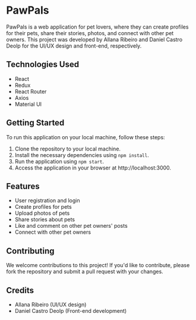 # PawPals

PawPals is a web application for pet lovers, where they can create profiles for their pets, share their stories, photos, and connect with other pet owners. This project was developed by Allana Ribeiro and Daniel Castro Deolp for the UI/UX design and front-end, respectively.

## Technologies Used

- React
- Redux
- React Router
- Axios
- Material UI

## Getting Started

To run this application on your local machine, follow these steps:

1. Clone the repository to your local machine.
2. Install the necessary dependencies using `npm install`.
3. Run the application using `npm start`.
4. Access the application in your browser at http://localhost:3000.

## Features

- User registration and login
- Create profiles for pets
- Upload photos of pets
- Share stories about pets
- Like and comment on other pet owners' posts
- Connect with other pet owners

## Contributing

We welcome contributions to this project! If you'd like to contribute, please fork the repository and submit a pull request with your changes.

## Credits

- Allana Ribeiro (UI/UX design)
- Daniel Castro Deolp (Front-end development)
